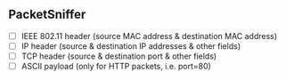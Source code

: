 ## PacketSniffer
- [ ] IEEE 802.11 header (source MAC address & destination MAC address)
- [ ] IP header (source & destination IP addresses & other fields)
- [ ] TCP header (source & destination port & other fields)
- [ ] ASCII payload (only for HTTP packets, i.e. port=80)